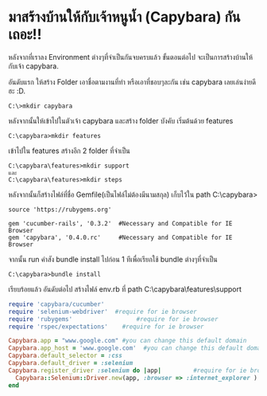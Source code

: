 # มาสร้างบ้านให้กับเจ้าหนูน้ำ (Capybara) กันเถอะ!!

หลังจากที่เราลง Environment ต่างๆที่จำเป็นกันจบครบแล้ว ขั้นตอนต่อไป จะเป็นการสร้างบ้านให้กับเจ้า capybara.

อันดับแรก ให้สร้าง Folder เอาชื่อตามงานที่ทำ หรือเอาที่ชอบๆละกัน เช่น capybara เลยเล่นง่ายดีฮะ :D.

```
C:\>mkdir capybara
```

หลังจากนั้นให้เข้าไปในตัวเจ้า capybara และสร้าง folder บังคับ เริ่มต้นด้วย features

```
C:\capybara>mkdir features
```

เข้าไปใน features สร้างอีก 2 folder ที่จำเป็น

```
C:\capybara\features>mkdir support
และ
C:\capybara\features>mkdir steps
```

หลังจากนั้นก็สร้างไฟล์ที่ชื่อ Gemfile(เป็นไฟล์ไม่ต้องมีนามสกุล) เก็บไว้ใน path C:\capybara>

```gem
source 'https://rubygems.org'

gem 'cucumber-rails', '0.3.2'  #Necessary and Compatible for IE Browser
gem 'capybara', '0.4.0.rc'     #Necessary and Compatible for IE Browser
```

จากนั้น run คำสัง bundle install ไปก่อน 1 ทีเพื่อเรียกใช้ bundle ต่างๆที่จำเป็น

```
C:\capybara>bundle install
```

เรียบร้อยแล้ว อันดับต่อไป สร้างไฟล์ env.rb ที่ path C:\capybara\features\support

```ruby
require 'capybara/cucumber'
require 'selenium-webdriver'  #require for ie browser
require 'rubygems'				    #require for ie browser
require 'rspec/expectations'	#require for ie browser

Capybara.app = "www.google.com" #you can change this default domain
Capybara.app_host = 'www.google.com'  #you can change this default domain
Capybara.default_selector = :css
Capybara.default_driver = :selenium
Capybara.register_driver :selenium do |app|			#require for ie browser
  Capybara::Selenium::Driver.new(app, :browser => :internet_explorer )
end
```
